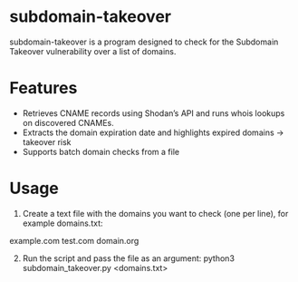 # subdomain-takeover
subdomain-takeover is a program designed to check for the Subdomain Takeover vulnerability over a list of domains.

# Features
- Retrieves CNAME records using Shodan’s API and runs whois lookups on discovered CNAMEs.
- Extracts the domain expiration date and highlights expired domains → takeover risk
- Supports batch domain checks from a file

# Usage
1. Create a text file with the domains you want to check (one per line), for example domains.txt:

  example.com
test.com
domain.org

2. Run the script and pass the file as an argument:
python3 subdomain_takeover.py <domains.txt>
